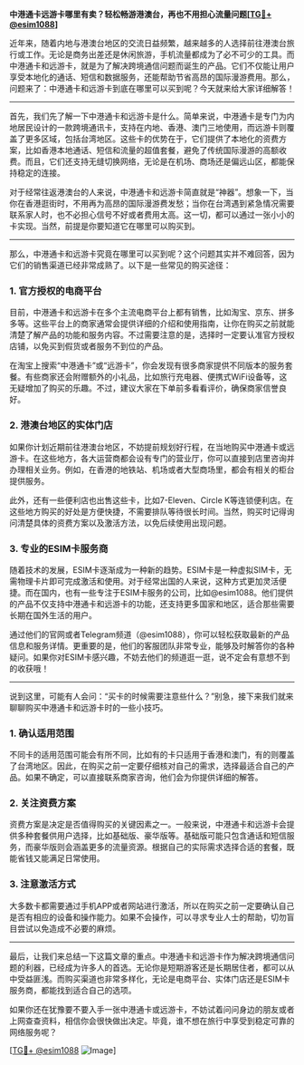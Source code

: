 **中港通卡远游卡哪里有卖？轻松畅游港澳台，再也不用担心流量问题[[TG💪+ @esim1088](https://t.me/s/esim1088)]**

近年来，随着内地与港澳台地区的交流日益频繁，越来越多的人选择前往港澳台旅行或工作。无论是商务出差还是休闲旅游，手机流量都成为了必不可少的工具。而中港通卡和远游卡，就是为了解决跨境通信问题而诞生的产品。它们不仅能让用户享受本地化的通话、短信和数据服务，还能帮助节省高昂的国际漫游费用。那么，问题来了：中港通卡和远游卡到底在哪里可以买到呢？今天就来给大家详细解答！

---

首先，我们先了解一下中港通卡和远游卡是什么。简单来说，中港通卡是专门为内地居民设计的一款跨境通讯卡，支持在内地、香港、澳门三地使用，而远游卡则覆盖了更多区域，包括台湾地区。这些卡的优势在于，它们提供了本地化的资费方案，比如香港本地通话、短信和流量的超值套餐，避免了传统国际漫游的高额收费。而且，它们还支持无缝切换网络，无论是在机场、商场还是偏远山区，都能保持稳定的连接。

对于经常往返港澳台的人来说，中港通卡和远游卡简直就是“神器”。想象一下，当你在香港逛街时，不用再为高昂的国际漫游费发愁；当你在台湾遇到紧急情况需要联系家人时，也不必担心信号不好或者费用太高。这一切，都可以通过一张小小的卡实现。当然，前提是你要知道它在哪里可以购买到。

---

那么，中港通卡和远游卡究竟在哪里可以买到呢？这个问题其实并不难回答，因为它们的销售渠道已经非常成熟了。以下是一些常见的购买途径：

### **1. 官方授权的电商平台**
目前，中港通卡和远游卡在多个主流电商平台上都有销售，比如淘宝、京东、拼多多等。这些平台上的商家通常会提供详细的介绍和使用指南，让你在购买之前就能清楚了解产品的功能和服务内容。不过需要注意的是，选择时一定要认准官方授权店铺，以免买到假货或者服务不到位的产品。

在淘宝上搜索“中港通卡”或“远游卡”，你会发现有很多商家提供不同版本的服务套餐。有些商家还会附赠额外的小礼品，比如旅行充电器、便携式WiFi设备等，这无疑增加了购买的乐趣。不过，建议大家在下单前多看看评价，确保商家信誉良好。

### **2. 港澳台地区的实体门店**
如果你计划近期前往港澳台地区，不妨提前规划好行程，在当地购买中港通卡或远游卡。在这些地方，各大运营商都会设有专门的营业厅，你可以直接到店里咨询并办理相关业务。例如，在香港的地铁站、机场或者大型商场里，都会有相关的柜台提供服务。

此外，还有一些便利店也出售这些卡，比如7-Eleven、Circle K等连锁便利店。在这些地方购买的好处是方便快捷，不需要排队等待很长时间。当然，购买时记得询问清楚具体的资费方案以及激活方法，以免后续使用出现问题。

### **3. 专业的ESIM卡服务商**
随着技术的发展，ESIM卡逐渐成为一种新的趋势。ESIM卡是一种虚拟SIM卡，无需物理卡片即可完成激活和使用。对于经常出国的人来说，这种方式更加灵活便捷。而在国内，也有一些专注于ESIM卡服务的公司，比如@esim1088。他们提供的产品不仅支持中港通卡和远游卡的功能，还支持更多国家和地区，适合那些需要长期在国外生活的用户。

通过他们的官网或者Telegram频道（@esim1088），你可以轻松获取最新的产品信息和服务详情。更重要的是，他们的客服团队非常专业，能够及时解答你的各种疑问。如果你对ESIM卡感兴趣，不妨去他们的频道逛一逛，说不定会有意想不到的收获哦！

---

说到这里，可能有人会问：“买卡的时候需要注意些什么？”别急，接下来我们就来聊聊购买中港通卡和远游卡时的一些小技巧。

### **1. 确认适用范围**
不同卡的适用范围可能会有所不同，比如有的卡只适用于香港和澳门，有的则覆盖了台湾地区。因此，在购买之前一定要仔细核对自己的需求，选择最适合自己的产品。如果不确定，可以直接联系商家咨询，他们会为你提供详细的解答。

### **2. 关注资费方案**
资费方案是决定是否值得购买的关键因素之一。一般来说，中港通卡和远游卡会提供多种套餐供用户选择，比如基础版、豪华版等。基础版可能只包含通话和短信服务，而豪华版则会涵盖更多的流量资源。根据自己的实际需求选择合适的套餐，既能省钱又能满足日常使用。

### **3. 注意激活方式**
大多数卡都需要通过手机APP或者网站进行激活，所以在购买之前一定要确认自己是否有相应的设备和操作能力。如果不会操作，可以寻求专业人士的帮助，切勿盲目尝试以免造成不必要的麻烦。

---

最后，让我们来总结一下这篇文章的重点。中港通卡和远游卡作为解决跨境通信问题的利器，已经成为许多人的首选。无论你是短期游客还是长期居住者，都可以从中受益匪浅。而购买渠道也非常多样化，无论是电商平台、实体门店还是ESIM卡服务商，都能找到适合自己的选项。

如果你还在犹豫要不要入手一张中港通卡或远游卡，不妨试着问问身边的朋友或者上网查查资料，相信你会很快做出决定。毕竟，谁不想在旅行中享受到稳定可靠的网络服务呢？

[[TG💪+ @esim1088](https://t.me/s/esim1088) ![Image](https://i.postimg.cc/4NQfJmqS/Snipaste-2025-05-13-00-14-12.png)]